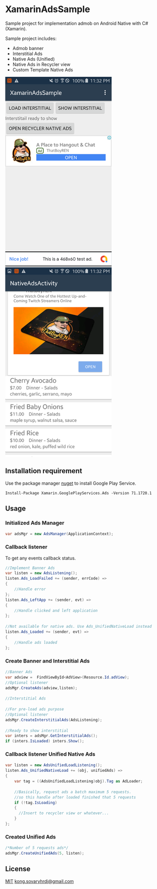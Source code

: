 # XamarinAdsSample

Sample project for implementation admob on Android Native with C#(Xamarin).

Sample project includes:
- Admob banner
- Interstitial Ads
- Native Ads (Unified)
- Native Ads in Recycler view
- Custom Template Native Ads
<img src="https://github.com/Sovary/XamarinAdsSample/raw/master/banner.png" height="600">
<img src="https://github.com/Sovary/XamarinAdsSample/raw/master/recycler.png" height="600">


## Installation requirement

Use the package manager [nuget](https://www.nuget.org/) to install Google Play Service.

```
Install-Package Xamarin.GooglePlayServices.Ads -Version 71.1720.1
```

## Usage 

### Initialized Ads Manager

```C#
var adsMgr = new AdsManager(ApplicationContext);

```

### Callback listener
To get any events callback status.

```C#
//Implement Banner Ads
var listen = new AdsListening();
listen.Ads_LoadFailed += (sender, errCode) =>
{
    //Handle error
};
listen.Ads_LeftApp += (sender, evt) =>
{
    //Handle clicked and left application
};

//Not available for native ads. Use Ads_UnifiedNativeLoad instead
listen.Ads_Loaded += (sender, evt) =>
{
    //Handle ads loaded
};
```
### Create Banner and Interstitial Ads

```C#
//Banner Ads
var adview =  FindViewById<AdView>(Resource.Id.adView);
//Optional listener
adsMgr.CreateAds(adview,listen);

//Interstitial Ads

//For pre-load ads purpose
//Optional listener
adsMgr.CreateInterstitialAds(AdsListening);

//Ready to show interstitial
var inters = adsMgr.GetInterstitialAds();
if (inters.IsLoaded) inters.Show();
```

### Callback listener Unified Native Ads

```C#
var listen = new AdsUnifiedLoadListening();
listen.Ads_UnifiedNativeLoad += (obj, unifiedAds) =>
{
    var tag = ((AdsUnifiedLoadListening)obj).Tag as AdLoader;

    //Basically, request ads a batch maximum 5 requests.
    //so this handle after loaded finished that 5 requests
    if (!tag.IsLoading)
    {
      //Insert to recycler view or whatever...
    }
};
```

### Created Unified Ads

```C#
/*Number of 5 requests ads*/
adsMgr.CreateUnifiedAds(5, listen);
```



## License
[MIT](https://choosealicense.com/licenses/mit/) kong.sovaryhrdi@gmail.com
